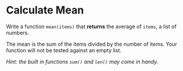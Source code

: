 # Calculate Mean

Write a function `mean(items)` that **returns** the average of `items`, a list of numbers.

The mean is the sum of the items divided by the number of items. Your function will not be tested against an empty list.

*Hint: the built in functions `sum()` and `len()` may come in handy.*
